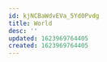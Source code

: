 ```yaml
---
id: kjNCBaWdvEVa_5Yd0Pvdg
title: World
desc: ''
updated: 1623969764405
created: 1623969764405
---
```



